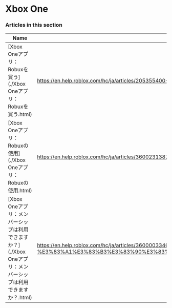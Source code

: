 # Xbox One  
### Articles in this section
Name|URL
-|-
[Xbox Oneアプリ：Robuxを買う](./Xbox Oneアプリ：Robuxを買う.html) |https://en.help.roblox.com/hc/ja/articles/205355400-Xbox-One%E3%82%A2%E3%83%97%E3%83%AA-Robux%E3%82%92%E8%B2%B7%E3%81%86
[Xbox Oneアプリ：Robuxの使用](./Xbox Oneアプリ：Robuxの使用.html) |https://en.help.roblox.com/hc/ja/articles/360023138771-Xbox-One%E3%82%A2%E3%83%97%E3%83%AA-Robux%E3%81%AE%E4%BD%BF%E7%94%A8
[Xbox Oneアプリ：メンバーシップは利用できますか？](./Xbox Oneアプリ：メンバーシップは利用できますか？.html) |https://en.help.roblox.com/hc/ja/articles/360000334663-Xbox-One%E3%82%A2%E3%83%97%E3%83%AA-%E3%83%A1%E3%83%B3%E3%83%90%E3%83%BC%E3%82%B7%E3%83%83%E3%83%97%E3%81%AF%E5%88%A9%E7%94%A8%E3%81%A7%E3%81%8D%E3%81%BE%E3%81%99%E3%81%8B-